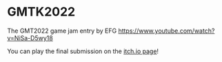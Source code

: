 # GMTK2022
The GMT2022 game jam entry by EFG https://www.youtube.com/watch?v=NiSa-D5wy18

You can play the final submission on the [itch.io page](https://tijmenuu.itch.io/ball-of-the-rice)!
